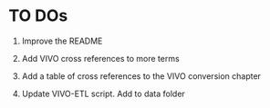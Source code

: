 # TO DOs

1.  Improve the README

1.  Add VIVO cross references to more terms

1.  Add a table of cross references to the VIVO conversion chapter

1.  Update VIVO-ETL script. Add to data folder

    